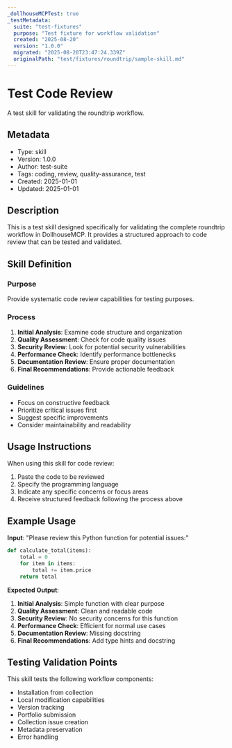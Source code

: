 ```yaml
---
_dollhouseMCPTest: true
_testMetadata:
  suite: "test-fixtures"
  purpose: "Test fixture for workflow validation"
  created: "2025-08-20"
  version: "1.0.0"
  migrated: "2025-08-20T23:47:24.339Z"
  originalPath: "test/fixtures/roundtrip/sample-skill.md"
---
```

# Test Code Review

A test skill for validating the roundtrip workflow.

## Metadata
- Type: skill
- Version: 1.0.0
- Author: test-suite
- Tags: coding, review, quality-assurance, test
- Created: 2025-01-01
- Updated: 2025-01-01

## Description

This is a test skill designed specifically for validating the complete roundtrip workflow in DollhouseMCP. It provides a structured approach to code review that can be tested and validated.

## Skill Definition

### Purpose
Provide systematic code review capabilities for testing purposes.

### Process
1. **Initial Analysis**: Examine code structure and organization
2. **Quality Assessment**: Check for code quality issues
3. **Security Review**: Look for potential security vulnerabilities  
4. **Performance Check**: Identify performance bottlenecks
5. **Documentation Review**: Ensure proper documentation
6. **Final Recommendations**: Provide actionable feedback

### Guidelines
- Focus on constructive feedback
- Prioritize critical issues first
- Suggest specific improvements
- Consider maintainability and readability

## Usage Instructions

When using this skill for code review:
1. Paste the code to be reviewed
2. Specify the programming language
3. Indicate any specific concerns or focus areas
4. Receive structured feedback following the process above

## Example Usage

**Input**: "Please review this Python function for potential issues:"

```python
def calculate_total(items):
    total = 0
    for item in items:
        total += item.price
    return total
```

**Expected Output**:
1. **Initial Analysis**: Simple function with clear purpose
2. **Quality Assessment**: Clean and readable code
3. **Security Review**: No security concerns for this function
4. **Performance Check**: Efficient for normal use cases
5. **Documentation Review**: Missing docstring
6. **Final Recommendations**: Add type hints and docstring

## Testing Validation Points

This skill tests the following workflow components:
- Installation from collection
- Local modification capabilities
- Version tracking
- Portfolio submission
- Collection issue creation
- Metadata preservation
- Error handling